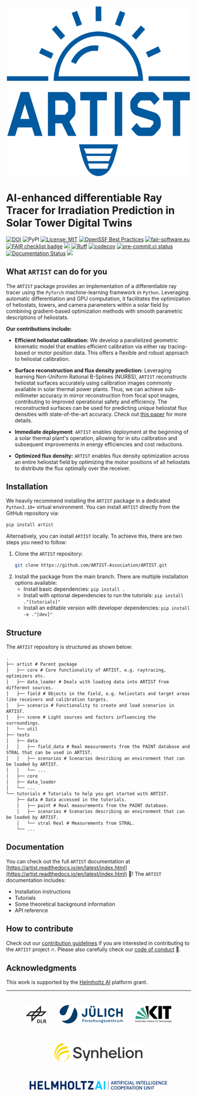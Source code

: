 <p align="center">
<img src="https://raw.githubusercontent.com/ARTIST-Association/ARTIST/main/logos/artist_logo.svg" alt="logo" width="500"/>
</p>

# AI-enhanced differentiable Ray Tracer for Irradiation Prediction in Solar Tower Digital Twins

[![DOI](https://zenodo.org/badge/DOI/10.5281/zenodo.17381222.svg)](https://doi.org/10.5281/zenodo.17381222)
![PyPI](https://img.shields.io/pypi/v/artist-csp)
[![License: MIT](https://img.shields.io/badge/License-MIT-yellow.svg)](https://opensource.org/licenses/MIT)
[![OpenSSF Best Practices](https://www.bestpractices.dev/projects/11131/badge)](https://www.bestpractices.dev/projects/11131)
[![fair-software.eu](https://img.shields.io/badge/fair--software.eu-%E2%97%8F%20%20%E2%97%8F%20%20%E2%97%8B%20%20%E2%97%8F%20%20%E2%97%8B-orange)](https://fair-software.eu)
[![FAIR checklist badge](https://fairsoftwarechecklist.net/badge.svg)](https://fairsoftwarechecklist.net/v0.2?f=31&a=32113&i=32221&r=133)
[![](https://img.shields.io/badge/Python-3.10+-blue.svg)](https://www.python.org/downloads/)
[![Ruff](https://img.shields.io/endpoint?url=https://raw.githubusercontent.com/astral-sh/ruff/main/assets/badge/v2.json)](https://github.com/astral-sh/ruff)
[![codecov](https://codecov.io/gh/ARTIST-Association/ARTIST/graph/badge.svg?token=AEUYvTNXz1)](https://codecov.io/gh/ARTIST-Association/ARTIST)
[![pre-commit.ci status](https://results.pre-commit.ci/badge/github/ARTIST-Association/ARTIST/main.svg)](https://results.pre-commit.ci/latest/github/ARTIST-Association/ARTIST/main)
[![Documentation Status](https://readthedocs.org/projects/artist/badge/?version=latest)](https://artist.readthedocs.io/en/latest/?badge=latest)
[![](https://img.shields.io/badge/Contact-artist%40lists.kit.edu-orange?label=Contact)](artist@lists.kit.edu)


## What ``ARTIST`` can do for you

The ``ARTIST`` package provides an implementation of a differentiable ray tracer using the `PyTorch` machine-learning
framework in `Python`. Leveraging automatic differentiation and GPU computation, it facilitates the optimization of
heliostats, towers, and camera parameters within a solar field by combining gradient-based optimization methods with
smooth parametric descriptions of heliostats.

**Our contributions include:**

- **Efficient heliostat calibration:** We develop a parallelized geometric kinematic model that enables efficient
    calibration via either ray tracing-based or motor position data. This offers a flexible and robust approach to
    heliostat calibration.

- **Surface reconstruction and flux density prediction:** Leveraging learning Non-Uniform Rational B-Splines (NURBS),
  `ARTIST` reconstructs heliostat surfaces accurately using calibration images commonly available in solar thermal power plants.
  Thus, we can achieve sub-millimeter accuracy in mirror reconstruction from focal spot images, contributing to improved
  operational safety and efficiency. The reconstructed surfaces can be used for predicting unique heliostat flux densities
  with state-of-the-art accuracy. Check out [this paper](https://doi.org/10.21203/rs.3.rs-2554998/v1) for more details.

- **Immediate deployment**: `ARTIST` enables deployment at the beginning of a solar thermal plant's operation,
  allowing for in situ calibration and subsequent improvements in energy efficiencies and cost reductions.

- **Optimized flux density:** ``ARTIST`` enables flux density optimization across an entire heliostat field by optimizing
  the motor positions of all heliostats to distribute the flux optimally over the receiver.


## Installation
We heavily recommend installing the `ARTIST` package in a dedicated `Python3.10+` virtual environment. You can
install ``ARTIST`` directly from the GitHub repository via:
```bash
pip install artist
```
Alternatively, you can install ``ARTIST`` locally. To achieve this, there are two steps you need to follow:
1. Clone the `ARTIST` repository:
   ```bash
   git clone https://github.com/ARTIST-Association/ARTIST.git
   ```
2. Install the package from the main branch. There are multiple installation options available:
   - Install basic dependencies: ``pip install .``
   - Install with optional dependencies to run the tutorials:  ``pip install ."[tutorials]"``
   - Install an editable version with developer dependencies: ``pip install -e ."[dev]"``

## Structure
The ``ARTIST`` repository is structured as shown below:
```
.
├── artist # Parent package
│   ├── core # Core functionality of ARTIST, e.g. raytracing, optimizers etc.
│   ├── data_loader # Deals with loading data into ARTIST from different sources.
│   ├── field # Objects in the field, e.g. heliostats and target areas like receivers and calibration targets.
│   ├── scenario # Functionality to create and load scenarios in ARTIST.
│   ├── scene # Light sources and factors influencing the surroundings.
│   └── util
├── tests
│   ├── data
│   │   ├── field_data # Real measurements from the PAINT database and STRAL that can be used in ARTIST.
│   │   ├── scenarios # Scenarios describing an environment that can be loaded by ARTIST.
│   │   └── ...
│   ├── core
│   ├── data_loader
│   └── ...
└── tutorials # Tutorials to help you get started with ARTIST.
    ├── data # Data accessed in the tutorials.
    │   ├── paint # Real measurements from the PAINT database.
    │   ├── scenarios # Scenarios describing an environment that can be loaded by ARTIST.
    │   └── stral Real # Measurements from STRAL.
    └── ...
```

## Documentation
You can check out the full ``ARTIST`` documentation at [https://artist.readthedocs.io/en/latest/index.html](https://artist.readthedocs.io/en/latest/index.html) :rocket:!
The ``ARTIST`` documentation includes:
- Installation instructions
- Tutorials
- Some theoretical background information
- API reference

## How to contribute
Check out our [contribution guidelines](CONTRIBUTING.md) if you are interested in contributing to the `ARTIST` project :fire:.
Please also carefully check our [code of conduct](CODE_OF_CONDUCT.md) :blue_heart:.

## Acknowledgments
This work is supported by the [Helmholtz AI](https://www.helmholtz.ai/) platform grant.

-----------
<div align="center">
  <a href="https://www.dlr.de/EN/Home/home_node.html"><img src="./logos/logo_dlr.svg" height="50px" hspace="3%" vspace="25px"></a>
  <a href="https://www.fz-juelich.de/portal/EN/Home/home_node.html"><img src="./logos/logo_fzj.svg" height="50px" hspace="3%" vspace="25px"></a>
  <a href="http://www.kit.edu/english/index.php"><img src="./logos/logo_kit.svg" height="50px" hspace="3%" vspace="25px"></a>
  <a href="https://synhelion.com/"><img src="./logos/logo_synhelion.svg" height="50px" hspace="3%" vspace="25px"></a>
</div>

<div align="center">
<a href="https://www.helmholtz.ai/"><img src="./logos/logo_hai.svg" height="25px" hspace="3%" vspace="25px"></a>
</div>
